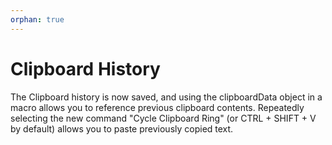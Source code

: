 ```yaml
---
orphan: true
---
```

# Clipboard History

The Clipboard history is now saved, and using the clipboardData object in a macro allows you to reference previous clipboard contents. Repeatedly selecting the new command "Cycle Clipboard Ring" (or CTRL + SHIFT + V by default) allows you to paste previously copied text.
